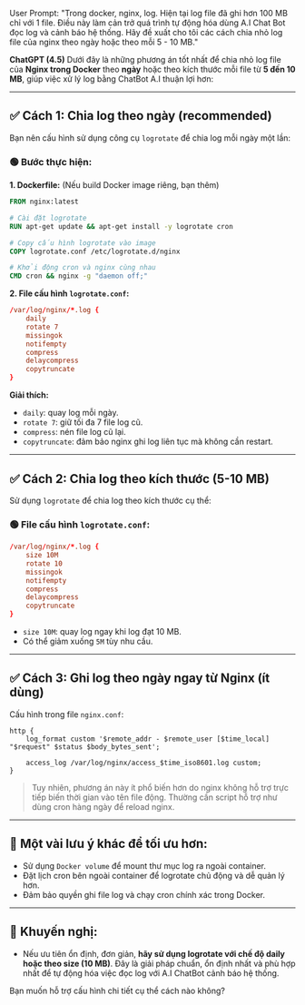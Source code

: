 User Prompt: "Trong docker, nginx, log. Hiện tại log file đã ghi hơn 100 MB chỉ với 1 file. Điều này làm cản trở quá trình tự động hóa dùng A.I Chat Bot đọc log và cảnh báo hệ thống. Hãy đề xuất cho tôi các cách chia nhỏ log file của nginx theo ngày hoặc theo mỗi 5 - 10 MB."

**ChatGPT (4.5)**
Dưới đây là những phương án tốt nhất để chia nhỏ log file của **Nginx trong Docker** theo **ngày** hoặc theo kích thước mỗi file từ **5 đến 10 MB**, giúp việc xử lý log bằng ChatBot A.I thuận lợi hơn:

---

## ✅ **Cách 1: Chia log theo ngày (recommended)**

Bạn nên cấu hình sử dụng công cụ `logrotate` để chia log mỗi ngày một lần:

### 🟢 Bước thực hiện:

**1. Dockerfile:** (Nếu build Docker image riêng, bạn thêm)

```Dockerfile
FROM nginx:latest

# Cài đặt logrotate
RUN apt-get update && apt-get install -y logrotate cron

# Copy cấu hình logrotate vào image
COPY logrotate.conf /etc/logrotate.d/nginx

# Khởi động cron và nginx cùng nhau
CMD cron && nginx -g "daemon off;"
```

**2. File cấu hình `logrotate.conf`:**

```conf
/var/log/nginx/*.log {
    daily
    rotate 7
    missingok
    notifempty
    compress
    delaycompress
    copytruncate
}
```

**Giải thích:**

- `daily`: quay log mỗi ngày.
- `rotate 7`: giữ tối đa 7 file log cũ.
- `compress`: nén file log cũ lại.
- `copytruncate`: đảm bảo nginx ghi log liên tục mà không cần restart.

---

## ✅ **Cách 2: Chia log theo kích thước (5-10 MB)**

Sử dụng `logrotate` để chia log theo kích thước cụ thể:

### 🟢 File cấu hình `logrotate.conf`:

```conf
/var/log/nginx/*.log {
    size 10M
    rotate 10
    missingok
    notifempty
    compress
    delaycompress
    copytruncate
}
```

- `size 10M`: quay log ngay khi log đạt 10 MB.
- Có thể giảm xuống `5M` tùy nhu cầu.

---

## ✅ **Cách 3: Ghi log theo ngày ngay từ Nginx (ít dùng)**

Cấu hình trong file `nginx.conf`:

```nginx
http {
    log_format custom '$remote_addr - $remote_user [$time_local] "$request" $status $body_bytes_sent';

    access_log /var/log/nginx/access_$time_iso8601.log custom;
}
```

> Tuy nhiên, phương án này ít phổ biến hơn do nginx không hỗ trợ trực tiếp biến thời gian vào tên file động. Thường cần script hỗ trợ như dùng cron hàng ngày để reload nginx.

---

## 🚩 **Một vài lưu ý khác để tối ưu hơn:**

- Sử dụng `Docker volume` để mount thư mục log ra ngoài container.
- Đặt lịch cron bên ngoài container để logrotate chủ động và dễ quản lý hơn.
- Đảm bảo quyền ghi file log và chạy cron chính xác trong Docker.

---

## 📌 **Khuyến nghị:**

- Nếu ưu tiên ổn định, đơn giản, **hãy sử dụng logrotate với chế độ daily hoặc theo size (10 MB)**. Đây là giải pháp chuẩn, ổn định nhất và phù hợp nhất để tự động hóa việc đọc log với A.I ChatBot cảnh báo hệ thống.

Bạn muốn hỗ trợ cấu hình chi tiết cụ thể cách nào không?
